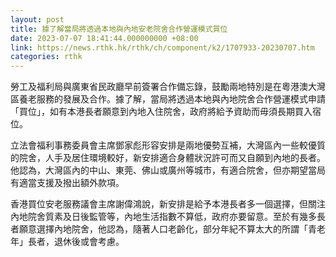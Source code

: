 ```yaml
---
layout: post
title: 據了解當局將透過本地與內地安老院舍合作營運模式買位
date: 2023-07-07 18:41:44.000000000 +08:00
link: https://news.rthk.hk/rthk/ch/component/k2/1707933-20230707.htm
categories: rthk
---
```


勞工及福利局與廣東省民政廳早前簽署合作備忘錄，鼓勵兩地特別是在粵港澳大灣區養老服務的發展及合作。據了解，當局將透過本地與內地院舍合作營運模式申請「買位」，如有本港長者願意到內地入住院舍，政府將給予資助而毋須長期買入宿位。

立法會福利事務委員會主席鄧家彪形容安排是兩地優勢互補，大灣區內一些較優質的院舍，人手及居住環境較好，新安排適合身體狀況許可而又自願到內地的長者。他認為，大灣區內的中山、東莞、佛山或廣州等城市，有適合院舍，但亦期望當局有適當支援及撥出額外款項。

香港買位安老服務議會主席謝偉鴻說，新安排是給予本港長者多一個選擇，但關注內地院舍質素及日後監管等，內地生活指數不算低，政府亦要留意。至於有幾多長者願意選擇內地院舍，他認為，隨著人口老齡化，部分年紀不算太大的所謂「青老年」長者，退休後或會考慮。
